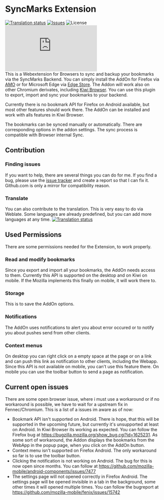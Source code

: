 # SyncMarks Extension
[![Translation status](https://translate.codeberg.org/widget/syncmarks/browser-extension/svg-badge.svg)](https://translate.codeberg.org/engage/syncmarks/) [![Issues](https://img.shields.io/gitea/issues/open/Offerel/SyncMarks-Extension?gitea_url=https%3A%2F%2Fcodeberg.org%2F)](https://codeberg.org/Offerel/SyncMarks-Extension/issues) ![License](https://img.shields.io/github/license/Offerel/SyncMarks-Extension) [![Version](https://img.shields.io/amo/v/davmarks%40example.org?label=version)](https://codeberg.org/Offerel/SyncMarks-Extension/releases/latest)  
This is a Webextension for Browsers to sync and backup your bookmarks via the SyncMarks Backend. You can simply install the AddOn for Firefox via [AMO](https://addons.mozilla.org/firefox/addon/syncmarks/) or for Microsoft Edge via [Edge Store](https://microsoftedge.microsoft.com/addons/detail/ffobakhdlfhmnnkmimkbnbmnplihhphg). The Addon will work also on other Chromium derivates, including [Kiwi Browser](https://play.google.com/store/apps/details?id=com.kiwibrowser.browser). You can use this plugin to export, import and sync your bookmarks to your backend.

Currently there is no bookmark API for Firefox on Android available, but most other features should work there. The AddOn can be installed and work with alls features in Kiwi Browser.

The bookmarks can be synced manually or automatically. There are corresponding options in the addon settings. The sync process is compatible with Browser internal Sync.

## Contribution
### Finding issues
If you want to help, there are several things you can do for me. If you find a bug, please use the [issue tracker](https://codeberg.org/Offerel/SyncMarks-Extension/issues) and create a report so that I can fix it. Github.com is only a mirror for compatibility reason.

### Translate
You can also contribute to the translation. This is very easy to do via Weblate. Some languages are already predefined, but you can add more languages at any time.
[![Translation status](https://translate.codeberg.org/widget/syncmarks/browser-extension/multi-auto.svg)](https://translate.codeberg.org/engage/syncmarks/)


## Used Permissions
There are some permissions needed for the Extension, to work properly.

### Read and modify bookmarks
Since you export and import all your bookmarks, the AddOn needs access to them. Currently this API is supported on the desktop and on Kiwi on mobile. If the Mozilla implements this finally on mobile, it will work there to.

### Storage
This is to save the AddOn options. 

### Notifications
The AddOn uses notifications to alert you about error occured or to notify you about pushes send from other clients.

### Context menus
On desktop you can right click on a empty space at the page or on a link and can push this link as notification to other clients, including the Webapp. Since this API is not available on mobile, you can't use this feature there. On mobile you can use the toolbar button to send a page as notification.
 
## Current open issues
There are some open browser issue, where i must use a workaround or if no workaround is possible, we have to wait for a upstream fix in Fennec/Chromium. This is a list of a issues im aware as of now:
- Bookmark API isn't supported on Android. There is hope, that this will be supported in the upcoming future, but currently it's unsupported at least on Android. In Kiwi Browser its working as expected. You can follow the Firefox bug at https://bugzilla.mozilla.org/show_bug.cgi?id=1625231. As some sort of workaround, the Addon displays the bookmarks from the WebApp in the popup page, when you click on the AddOn button.
- Context menu isn't supported on Firefox Android. The only workaround so far is to use the toolbar button.  
- Clicking the notification is not working on Android. The bug for this is now open since months. You can follow at https://github.com/mozilla-mobile/android-components/issues/7477 
- The settings page will not opened correctly in Firefox Android. The settings page will be opened invisible in a tab in the background, some other times it will opened multiple times. You can follow the bugreport at https://github.com/mozilla-mobile/fenix/issues/15742
